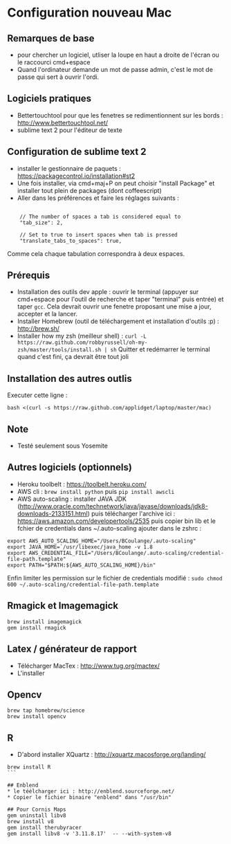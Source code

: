 # Configuration nouveau Mac
## Remarques de base
* pour chercher un logiciel, utliser la loupe en haut a droite de l'écran ou le raccourci cmd+espace
* Quand l'ordinateur demande un mot de passe admin, c'est le mot de passe qui sert à ouvrir l'ordi.


## Logiciels pratiques
* Bettertouchtool pour que les fenetres se redimentionnent sur les bords : http://www.bettertouchtool.net/
* sublime text 2 pour l'éditeur de texte

## Configuration de sublime text 2
* installer le gestionnaire de paquets : https://packagecontrol.io/installation#st2
* Une fois installer, via cmd+maj+P on peut choisir "install Package" et installer tout plein de packages (dont coffeescript)
* Aller dans les préférences et faire les réglages suivants : 
```

    // The number of spaces a tab is considered equal to
    "tab_size": 2,

    // Set to true to insert spaces when tab is pressed
    "translate_tabs_to_spaces": true,

```
Comme cela chaque tabulation correspondra à deux espaces.

## Prérequis
* Installation des outils dev apple : ouvrir le terminal (appuyer sur cmd+espace pour l'outil de recherche et taper "terminal" puis entrée) et taper `gcc`. Cela devrait ouvrir une fenetre proposant une mise a jour, accepter et la lancer.
* Installer Homebrew (outil de téléchargement et installation d'outils :p) : http://brew.sh/
* Installer how my zsh (meilleur shell) : `curl -L https://raw.github.com/robbyrussell/oh-my-zsh/master/tools/install.sh | sh` Quitter et redémarrer le terminal quand c'est fini, ça devrait être tout joli

## Installation des autres outlis

Executer cette ligne : 

`bash <(curl -s https://raw.github.com/applidget/laptop/master/mac)`

## Note 
* Testé seulement sous Yosemite



## Autres logiciels (optionnels)
* Heroku toolbelt : https://toolbelt.heroku.com/
* AWS cli : `brew install python` puis `pip install awscli`
* AWS auto-scaling : installer JAVA JDK (http://www.oracle.com/technetwork/java/javase/downloads/jdk8-downloads-2133151.html) puis télécharger l'archive ici : https://aws.amazon.com/developertools/2535 puis copier bin lib et le fchier de credentials dans ~/.auto-scaling ajouter dans le zshrc : 
```
export AWS_AUTO_SCALING_HOME="/Users/BCoulange/.auto-scaling"
export JAVA_HOME=`/usr/libexec/java_home -v 1.8
export AWS_CREDENTIAL_FILE="/Users/BCoulange/.auto-scaling/credential-file-path.template"
export PATH="$PATH:${AWS_AUTO_SCALING_HOME}/bin"
```

Enfin limiter les permission sur le fichier de credentials modifié : `sudo chmod 600 ~/.auto-scaling/credential-file-path.template`

## Rmagick et Imagemagick
```
brew install imagemagick
gem install rmagick
````

## Latex / générateur de rapport
* Télécharger MacTex : http://www.tug.org/mactex/
* L'installer

## Opencv
````
brew tap homebrew/science
brew install opencv
````

## R 
* D'abord installer XQuartz : http://xquartz.macosforge.org/landing/
````
brew install R
```

## Enblend
* le téélcharger ici : http://enblend.sourceforge.net/
* Copier le fichier binaire "enblend" dans "/usr/bin"

## Pour Cornis Maps
gem uninstall libv8
brew install v8
gem install therubyracer
gem install libv8 -v '3.11.8.17'  -- --with-system-v8


